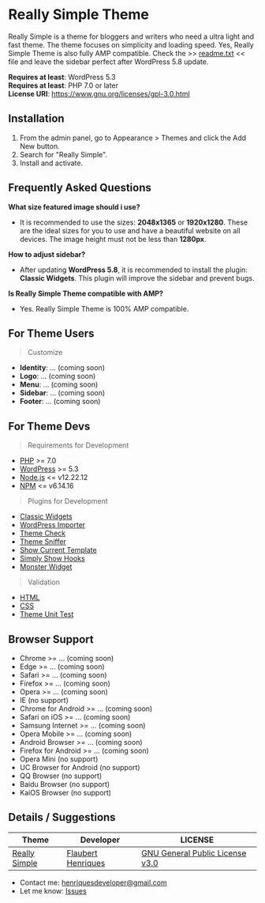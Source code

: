 # Really Simple Theme

Really Simple is a theme for bloggers and writers who need a ultra light and fast theme. The theme focuses on simplicity and loading speed. Yes, Really Simple Theme is also fully AMP compatible. Check the >> [readme.txt](https://github.com/Dev-Flaubert-Wordpress/really-simple-theme/blob/develop/readme.txt) << file and leave the sidebar perfect after WordPress 5.8 update.<br>

**Requires at least**: WordPress 5.3<br>
**Requires at least**: PHP 7.0 or later<br>
**License URI**: https://www.gnu.org/licenses/gpl-3.0.html
<br>

## Installation

1. From the admin panel, go to Appearance > Themes and click the Add New button.
2. Search for "Really Simple".
3. Install and activate.

## Frequently Asked Questions

**What size featured image should i use?**
- It is recommended to use the sizes: **2048x1365** or **1920x1280**. These are the ideal sizes for you to use and have a beautiful website on all devices. The image height must not be less than **1280px**.

**How to adjust sidebar?**
- After updating **WordPress 5.8**, it is recommended to install the plugin: **Classic Widgets**. This plugin will improve the sidebar and prevent bugs.

**Is Really Simple Theme compatible with AMP?**
- Yes. Really Simple Theme is 100% AMP compatible.

## For Theme Users

> Customize
- **Identity**: ... (coming soon)
- **Logo**: ... (coming soon)
- **Menu**: ... (coming soon)
- **Sidebar**: ... (coming soon)
- **Footer**: ... (coming soon)

## For Theme Devs

> Requirements for Development
- [PHP](https://www.php.net/manual/en/install.php) >= 7.0
- [WordPress](https://wordpress.org/) >= 5.3
- [Node.js](https://nodejs.org/en) <= v12.22.12
- [NPM](https://www.npmjs.com/) <= v6.14.16

> Plugins for Development
- [Classic Widgets](https://wordpress.org/plugins/classic-widgets/)
- [WordPress Importer](https://wordpress.org/plugins/wordpress-importer/)
- [Theme Check](https://wordpress.org/plugins/theme-check/)
- [Theme Sniffer](https://github.com/WPTT/theme-sniffer#theme-sniffer)
- [Show Current Template](https://wordpress.org/plugins/show-current-template/)
- [Simply Show Hooks](https://wordpress.org/plugins/simply-show-hooks/)
- [Monster Widget](https://wordpress.org/plugins/monster-widget/)

> Validation
- [HTML](https://validator.w3.org/#validate_by_upload+with_options)
- [CSS](https://jigsaw.w3.org/css-validator/#validate_by_upload)
- [Theme Unit Test](https://codex.wordpress.org/Theme_Unit_Test)

## Browser Support

- Chrome	>= ... (coming soon)
- Edge		>= ... (coming soon)
- Safari	>= ... (coming soon)
- Firefox	>= ... (coming soon)
- Opera	  >= ... (coming soon)
- IE (no support)
- Chrome for Android	>= ... (coming soon)
- Safari on iOS	      >= ... (coming soon)
- Samsung Internet	  >= ... (coming soon)
- Opera Mobile		    >= ... (coming soon)
- Android Browser	    >= ... (coming soon)
- Firefox for Android	>= ... (coming soon)
- Opera Mini (no support)
- UC Browser for Android (no support)
- QQ Browser (no support)
- Baidu Browser (no support)
- KaiOS Browser (no support)

## Details / Suggestions

| Theme | Developer | LICENSE |
| ------ | ------ | ------ |
| [Really Simple](https://wordpress.org/themes/really-simple/) | [Flaubert Henriques](https://profiles.wordpress.org/flauberthenriques/) | [GNU General Public License v3.0](https://github.com/Dev-Flaubert-Wordpress/really-simple-theme/blob/main/LICENSE) |

- Contact me: henriquesdeveloper@gmail.com
- Let me know: [Issues](https://github.com/Dev-Flaubert-Wordpress/really-simple-theme/issues)
